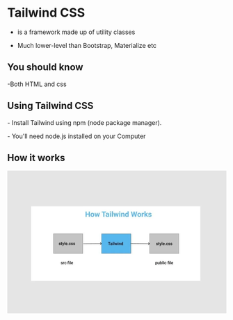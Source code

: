 # Tailwind CSS <br> 
* <p>is a framework made up of utility classes</p>
* <P> Much lower-level than Bootstrap, Materialize etc<P/>
##  You should know <br>
<p> -Both HTML and css</p>

## Using Tailwind CSS <br>
<p> - Install Tailwind using npm (node package manager).</p>
<p> - You'll need node.js installed on your Computer</p>

## How it works <br>
<img src="./image/l6u5le0ournfgo7kjfco.webp">

